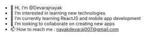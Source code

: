 - 👋 Hi, I’m @Devarajnayak
- 👀 I’m interested in learning new technologies
- 🌱 I’m currently learning ReactJS and mobile app development
- 💞️ I’m looking to collaborate on creating new apps
- 📫 How to reach me : nayakdevaraj007@gmail.com


